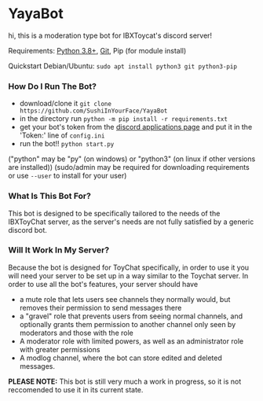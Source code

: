 # YayaBot

hi, this is a moderation type bot for IBXToycat's discord server!

Requirements:
[Python 3.8+](https://www.python.org/downloads/), 
[Git](https://git-scm.com/downloads), 
Pip (for module install)

Quickstart Debian/Ubuntu:
`sudo apt install python3 git python3-pip`

### How Do I Run The Bot?
- download/clone it
`git clone https://github.com/SushiInYourFace/YayaBot`
- in the directory run
`python -m pip install -r requirements.txt`
- get your bot's token from the [discord applications page](https://discord.com/developers/applications/) and put it in the 'Token:' line of `config.ini`
- run the bot!!
`python start.py`

("python" may be "py" (on windows) or "python3" (on linux if other versions are installed)) (sudo/admin may be required for downloading requirements or use `--user` to install for your user)


### What Is This Bot For?

This bot is designed to be specifically tailored to the needs of the IBXToyChat server, as the server's needs are not fully satisfied by a generic discord bot.

### Will It Work In My Server?

Because the bot is designed for ToyChat specifically, in order to use it you will need your server to be set up in a way similar to the Toychat server. In order to use all the bot's features, your server should have
- a mute role that lets users see channels they normally would, but removes their permission to send messages there
- a "gravel" role that prevents users from seeing normal channels, and optionally grants them permission to another channel only seen by moderators and those with the role
- A moderator role with limited powers, as well as an administrator role with greater permissions
- A modlog channel, where the bot can store edited and deleted messages.

**PLEASE NOTE:** This bot is still very much a work in progress, so it is not reccomended to use it in its current state.
